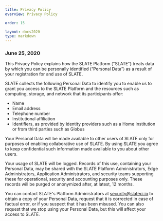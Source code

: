 ```yaml
---
title: Privacy Policy
overview: Privacy Policy

order: 15

layout: docs2020
type: markdown
---
```


### June 25, 2020

This Privacy Policy explains how the SLATE Platform ("SLATE") treats data by which you can be personally identified (“Personal Data”) as a result of your registration for and use of SLATE. 

SLATE collects the following Personal Data to identify you to enable us to grant you access to the SLATE Platform and the resources such as computing, storage, and network that its participants offer:

- Name
- Email address
- Telephone number
- Institutional affiliation
- Identifiers, as provided by identity providers such as a Home Institution or from third parties such as Globus

Your Personal Data will be made available to other users of SLATE only for purposes of enabling collaborative use of SLATE. By using SLATE you agree to keep confidential such information made available to you about other users. 

Your usage of SLATE will be logged. Records of this use, containing your Personal Data, may be shared with the SLATE Platform Administrators, Edge Administrators, Application Administrators, and security teams supporting these for operational, security and accounting purposes only. These records will be purged or anonymized after, at latest, 12 months.

You can contact SLATE's Platform Administrators at security@slateci.io to obtain a copy of your Personal Data, request that it is corrected in case of factual error, or if you suspect that it has been misused. You can also request that we stop using your Personal Data, but this will affect your access to SLATE. 
